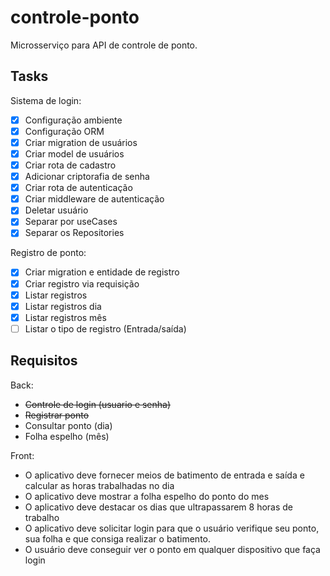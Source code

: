 # controle-ponto
Microsserviço para API de controle de ponto.

## Tasks

Sistema de login:
 - [X] Configuração ambiente
 - [X] Configuração ORM
 - [X] Criar migration de usuários
 - [X] Criar model de usuários 
 - [X] Criar rota de cadastro
 - [X] Adicionar criptorafia de senha
 - [X] Criar rota de autenticação
 - [X] Criar middleware de autenticação
 - [X] Deletar usuário
 - [X] Separar por useCases
 - [X] Separar os Repositories

 Registro de ponto:
 - [X] Criar migration e entidade de registro 
 - [X] Criar registro via requisição
 - [X] Listar registros
 - [X] Listar registros dia
 - [X] Listar registros mês
 - [ ] Listar o tipo de registro (Entrada/saída)

## Requisitos

Back:
* ~~Controle de login (usuario e senha)~~
* ~~Registrar ponto~~
* Consultar ponto (dia)
* Folha espelho (mês)

Front:
* O aplicativo deve fornecer meios de batimento de entrada e saída e calcular as horas trabalhadas no dia
* O aplicativo deve mostrar a folha espelho do ponto do mes
* O aplicativo deve destacar os dias que ultrapassarem 8 horas de trabalho
* O aplicativo deve solicitar login para que o usuário verifique seu ponto, sua folha e que consiga realizar o batimento.
* O usuário deve conseguir ver o ponto em qualquer dispositivo que faça login

